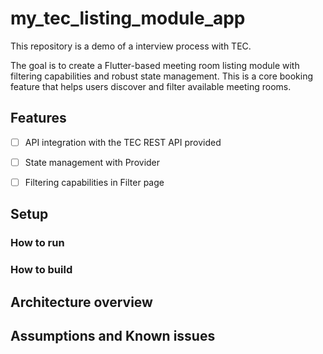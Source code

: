 # my_tec_listing_module_app

This repository is a demo of a interview process with TEC. 

The goal is to create a Flutter-based meeting room listing module with filtering capabilities and robust state management. This is a core booking feature that helps users discover and filter available meeting rooms.

## Features
- [ ] API integration with the TEC REST API provided
- [ ] State management with Provider
- [ ] Filtering capabilities in Filter page


## Setup
### How to run

### How to build

## Architecture overview


## Assumptions and Known issues